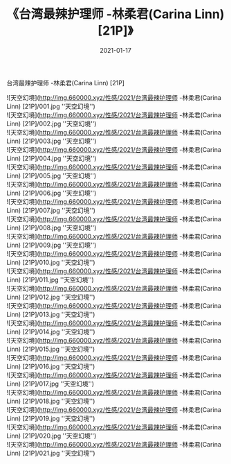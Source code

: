﻿---
layout: post
title:  《台湾最辣护理师 -林柔君(Carina Linn) [21P]》
date:   2021-01-17
img: http://img.660000.xyz/性感/2021/台湾最辣护理师 -林柔君(Carina Linn) [21P]/000.jpg
categories: [美女, 性感, 泳衣]
---

台湾最辣护理师 -林柔君(Carina Linn) [21P]



![天空幻境](http://img.660000.xyz/性感/2021/台湾最辣护理师 -林柔君(Carina Linn) [21P]/001.jpg ''天空幻境'') <br>
![天空幻境](http://img.660000.xyz/性感/2021/台湾最辣护理师 -林柔君(Carina Linn) [21P]/002.jpg ''天空幻境'') <br>
![天空幻境](http://img.660000.xyz/性感/2021/台湾最辣护理师 -林柔君(Carina Linn) [21P]/003.jpg ''天空幻境'') <br>
![天空幻境](http://img.660000.xyz/性感/2021/台湾最辣护理师 -林柔君(Carina Linn) [21P]/004.jpg ''天空幻境'') <br>
![天空幻境](http://img.660000.xyz/性感/2021/台湾最辣护理师 -林柔君(Carina Linn) [21P]/005.jpg ''天空幻境'') <br>
![天空幻境](http://img.660000.xyz/性感/2021/台湾最辣护理师 -林柔君(Carina Linn) [21P]/006.jpg ''天空幻境'') <br>
![天空幻境](http://img.660000.xyz/性感/2021/台湾最辣护理师 -林柔君(Carina Linn) [21P]/007.jpg ''天空幻境'') <br>
![天空幻境](http://img.660000.xyz/性感/2021/台湾最辣护理师 -林柔君(Carina Linn) [21P]/008.jpg ''天空幻境'') <br>
![天空幻境](http://img.660000.xyz/性感/2021/台湾最辣护理师 -林柔君(Carina Linn) [21P]/009.jpg ''天空幻境'') <br>
![天空幻境](http://img.660000.xyz/性感/2021/台湾最辣护理师 -林柔君(Carina Linn) [21P]/010.jpg ''天空幻境'') <br>
![天空幻境](http://img.660000.xyz/性感/2021/台湾最辣护理师 -林柔君(Carina Linn) [21P]/011.jpg ''天空幻境'') <br>
![天空幻境](http://img.660000.xyz/性感/2021/台湾最辣护理师 -林柔君(Carina Linn) [21P]/012.jpg ''天空幻境'') <br>
![天空幻境](http://img.660000.xyz/性感/2021/台湾最辣护理师 -林柔君(Carina Linn) [21P]/013.jpg ''天空幻境'') <br>
![天空幻境](http://img.660000.xyz/性感/2021/台湾最辣护理师 -林柔君(Carina Linn) [21P]/014.jpg ''天空幻境'') <br>
![天空幻境](http://img.660000.xyz/性感/2021/台湾最辣护理师 -林柔君(Carina Linn) [21P]/015.jpg ''天空幻境'') <br>
![天空幻境](http://img.660000.xyz/性感/2021/台湾最辣护理师 -林柔君(Carina Linn) [21P]/016.jpg ''天空幻境'') <br>
![天空幻境](http://img.660000.xyz/性感/2021/台湾最辣护理师 -林柔君(Carina Linn) [21P]/017.jpg ''天空幻境'') <br>
![天空幻境](http://img.660000.xyz/性感/2021/台湾最辣护理师 -林柔君(Carina Linn) [21P]/018.jpg ''天空幻境'') <br>
![天空幻境](http://img.660000.xyz/性感/2021/台湾最辣护理师 -林柔君(Carina Linn) [21P]/019.jpg ''天空幻境'') <br>
![天空幻境](http://img.660000.xyz/性感/2021/台湾最辣护理师 -林柔君(Carina Linn) [21P]/020.jpg ''天空幻境'') <br>
![天空幻境](http://img.660000.xyz/性感/2021/台湾最辣护理师 -林柔君(Carina Linn) [21P]/021.jpg ''天空幻境'') <br>